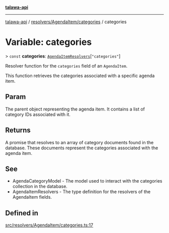 [**talawa-api**](../../../../README.md)

***

[talawa-api](../../../../modules.md) / [resolvers/AgendaItem/categories](../README.md) / categories

# Variable: categories

\> `const` **categories**: [`AgendaItemResolvers`](../../../../types/generatedGraphQLTypes/type-aliases/AgendaItemResolvers.md)\[`"categories"`\]

Resolver function for the `categories` field of an `AgendaItem`.

This function retrieves the categories associated with a specific agenda item.

## Param

The parent object representing the agenda item. It contains a list of category IDs associated with it.

## Returns

A promise that resolves to an array of category documents found in the database. These documents represent the categories associated with the agenda item.

## See

 - AgendaCategoryModel - The model used to interact with the categories collection in the database.
 - AgendaItemResolvers - The type definition for the resolvers of the AgendaItem fields.

## Defined in

[src/resolvers/AgendaItem/categories.ts:17](https://github.com/PalisadoesFoundation/talawa-api/blob/039b0f127fb8caa46d57186ab4b3bb27fe150903/src/resolvers/AgendaItem/categories.ts#L17)
